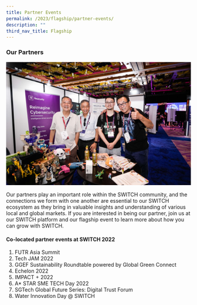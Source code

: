 ```yaml
---
title: Partner Events
permalink: /2023/flagship/partner-events/
description: ""
third_nav_title: Flagship
---
```

### Our Partners

![](/images/2023/partner%20events.jpg)

Our partners play an important role within the  SWITCH  community, and the connections we form with one another are essential to our  SWITCH  ecosystem as they bring in valuable insights and understanding of various local and global markets. If you are interested in being our partner, join us at our SWITCH platform and our flagship event to learn more about how you can grow with SWITCH.

#### Co-located partner events at SWITCH 2022

1. FUTR Asia Summit
2. Tech JAM 2022
3. GGEF Sustainability Roundtable powered by Global Green Connect
4. Echelon 2022
5. IMPACT + 2022
6. A* STAR SME TECH Day 2022
7. SGTech Global Future Series: Digital Trust Forum
8. Water Innovation Day @ SWITCH